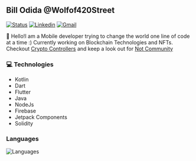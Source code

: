 ## Bill Odida @Wolfof420Street

[![Status](https://img.shields.io/badge/status-employed%20-brightgreen.svg)](https://github.com/Wolfof420Street)
[![Linkedin](https://img.shields.io/badge/billodida-blue?style=flat&logo=Linkedin&logoColor=white&link=https://www.linkedin.com/in/bill-odida-282140186)](https://www.linkedin.com/in/bill-odida-282140186/)
[![Gmail](https://img.shields.io/badge/-billodida420@gmail.com-d14836?style=flat&logo=Gmail&logoColor=white&link=mailto:billodida420@gmail.com)](mailto:billodida420@gmail.com)


👋 Hello!I am a Mobile developer trying to change the world one line of code at a time :) Currently working on Blockchain Technologies and NFTs. Checkout <a href="https://cryptocontrollers.io/" title="Crypto Controllers">Crypto Controllers</a> and keep a look out for <a href="https://autaway.com/" title="Not Drop">Not Community</a>

### 💻 Technologies
- Kotlin
- Dart 
- Flutter
- Java
- NodeJs
- Firebase
- Jetpack Components
- Solidity

### Languages

<img src="https://wakatime.com/share/@32ed360e-1ee0-4ef6-81af-8373d3d55259/3f73ae82-cd8a-437a-b87f-83cb7a3ceccc.svg"
alt="Languages"
style="float: left; margin-right: 10px;" />
>
